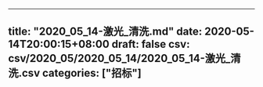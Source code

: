 
---
title: "2020_05_14-激光_清洗.md"
date: 2020-05-14T20:00:15+08:00
draft: false
csv: csv/2020_05/2020_05_14/2020_05_14-激光_清洗.csv
categories: ["招标"]
---
